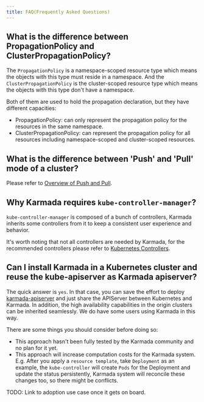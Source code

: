 ```yaml
---
title: FAQ(Frequently Asked Questions)
---
```


## What is the difference between PropagationPolicy and ClusterPropagationPolicy?

The `PropagationPolicy` is a namespace-scoped resource type which means the objects with this type must reside in a namespace.
And the `ClusterPropagationPolicy` is the cluster-scoped resource type which means the objects with this type don't have a namespace.

Both of them are used to hold the propagation declaration, but they have different capacities:
- PropagationPolicy: can only represent the propagation policy for the resources in the same namespace.
- ClusterPropagationPolicy: can represent the propagation policy for all resources including namespace-scoped and cluster-scoped resources.

## What is the difference between 'Push' and 'Pull' mode of a cluster?

Please refer to [Overview of Push and Pull](../userguide/clustermanager/cluster-registration.md#overview-of-cluster-mode).

## Why Karmada requires `kube-controller-manager`?

`kube-controller-manager` is composed of a bunch of controllers, Karmada inherits some controllers from it
to keep a consistent user experience and behavior.

It's worth noting that not all controllers are needed by Karmada, for the recommended controllers please
refer to [Kubernetes Controllers](../administrator/configuration/configure-controllers.md#kubernetes-controllers).


## Can I install Karmada in a Kubernetes cluster and reuse the kube-apiserver as Karmada apiserver?

The quick answer is `yes`. In that case, you can save the effort to deploy
[karmada-apiserver](https://github.com/karmada-io/karmada/blob/master/artifacts/deploy/karmada-apiserver.yaml) and just
share the APIServer between Kubernetes and Karmada. In addition, the high availability capabilities in the origin clusters
can be inherited seamlessly. We do have some users using Karmada in this way.

There are some things you should consider before doing so:

- This approach hasn't been fully tested by the Karmada community and no plan for it yet.
- This approach will increase computation costs for the Karmada system. E.g.
  After you apply a `resource template`, take `Deployment` as an example, the `kube-controller` will create `Pods` for the
  Deployment and update the status persistently, Karmada system will reconcile these changes too, so there might be
  conflicts.

TODO: Link to adoption use case once it gets on board.
